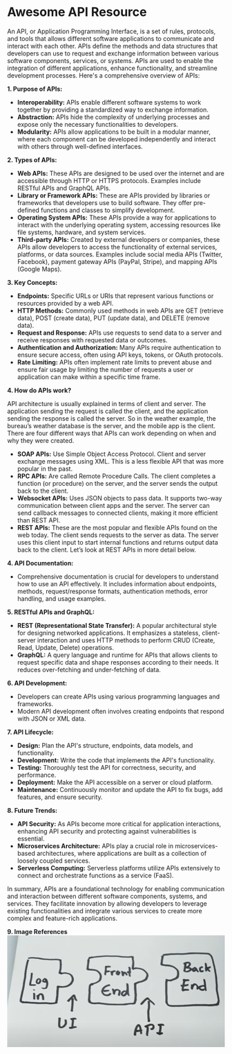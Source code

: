 # Awesome API Resource

An API, or Application Programming Interface, is a set of rules, protocols, and tools that allows different software applications to communicate and interact with each other. APIs define the methods and data structures that developers can use to request and exchange information between various software components, services, or systems. APIs are used to enable the integration of different applications, enhance functionality, and streamline development processes. Here's a comprehensive overview of APIs:

**1. Purpose of APIs:**
   - **Interoperability:** APIs enable different software systems to work together by providing a standardized way to exchange information.
   - **Abstraction:** APIs hide the complexity of underlying processes and expose only the necessary functionalities to developers.
   - **Modularity:** APIs allow applications to be built in a modular manner, where each component can be developed independently and interact with others through well-defined interfaces.

**2. Types of APIs:**
   - **Web APIs:** These APIs are designed to be used over the internet and are accessible through HTTP or HTTPS protocols. Examples include RESTful APIs and GraphQL APIs.
   - **Library or Framework APIs:** These are APIs provided by libraries or frameworks that developers use to build software. They offer pre-defined functions and classes to simplify development.
   - **Operating System APIs:** These APIs provide a way for applications to interact with the underlying operating system, accessing resources like file systems, hardware, and system services.
   - **Third-party APIs:** Created by external developers or companies, these APIs allow developers to access the functionality of external services, platforms, or data sources. Examples include social media APIs (Twitter, Facebook), payment gateway APIs (PayPal, Stripe), and mapping APIs (Google Maps).

**3. Key Concepts:**
   - **Endpoints:** Specific URLs or URIs that represent various functions or resources provided by a web API.
   - **HTTP Methods:** Commonly used methods in web APIs are GET (retrieve data), POST (create data), PUT (update data), and DELETE (remove data).
   - **Request and Response:** APIs use requests to send data to a server and receive responses with requested data or outcomes.
   - **Authentication and Authorization:** Many APIs require authentication to ensure secure access, often using API keys, tokens, or OAuth protocols.
   - **Rate Limiting:** APIs often implement rate limits to prevent abuse and ensure fair usage by limiting the number of requests a user or application can make within a specific time frame.

**4. How do APIs work?**

API architecture is usually explained in terms of client and server. The application sending the request is called the client, and the application sending the response is called the server. So in the weather example, the bureau’s weather database is the server, and the mobile app is the client. There are four different ways that APIs can work depending on when and why they were created.

- **SOAP APIs:** Use Simple Object Access Protocol. Client and server exchange messages using XML. This is a less flexible API that was more popular in the past.
- **RPC APIs:** Are called Remote Procedure Calls. The client completes a function (or procedure) on the server, and the server sends the output back to the client.
- **Websocket APIs:** Uses JSON objects to pass data. It supports two-way communication between client apps and the server. The server can send callback messages to connected clients, making it more efficient than REST API.
- **REST APIs:** These are the most popular and flexible APIs found on the web today. The client sends requests to the server as data. The server uses this client input to start internal functions and returns output data back to the client. Let’s look at REST APIs in more detail below.


**4. API Documentation:**
   - Comprehensive documentation is crucial for developers to understand how to use an API effectively. It includes information about endpoints, methods, request/response formats, authentication methods, error handling, and usage examples.

**5. RESTful APIs and GraphQL:**
   - **REST (Representational State Transfer):** A popular architectural style for designing networked applications. It emphasizes a stateless, client-server interaction and uses HTTP methods to perform CRUD (Create, Read, Update, Delete) operations.
   - **GraphQL:** A query language and runtime for APIs that allows clients to request specific data and shape responses according to their needs. It reduces over-fetching and under-fetching of data.

**6. API Development:**
   - Developers can create APIs using various programming languages and frameworks.
   - Modern API development often involves creating endpoints that respond with JSON or XML data.

**7. API Lifecycle:**
   - **Design:** Plan the API's structure, endpoints, data models, and functionality.
   - **Development:** Write the code that implements the API's functionality.
   - **Testing:** Thoroughly test the API for correctness, security, and performance.
   - **Deployment:** Make the API accessible on a server or cloud platform.
   - **Maintenance:** Continuously monitor and update the API to fix bugs, add features, and ensure security.

**8. Future Trends:**
   - **API Security:** As APIs become more critical for application interactions, enhancing API security and protecting against vulnerabilities is essential.
   - **Microservices Architecture:** APIs play a crucial role in microservices-based architectures, where applications are built as a collection of loosely coupled services.
   - **Serverless Computing:** Serverless platforms utilize APIs extensively to connect and orchestrate functions as a service (FaaS).

In summary, APIs are a foundational technology for enabling communication and interaction between different software components, systems, and services. They facilitate innovation by allowing developers to leverage existing functionalities and integrate various services to create more complex and feature-rich applications.

**9. Image References**
![Alt text](assests\image.png)